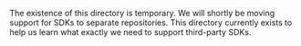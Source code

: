 The existence of this directory is temporary. We will shortly be
moving support for SDKs to separate repositories. This directory
currently exists to help us learn what exactly we need to support
third-party SDKs.
